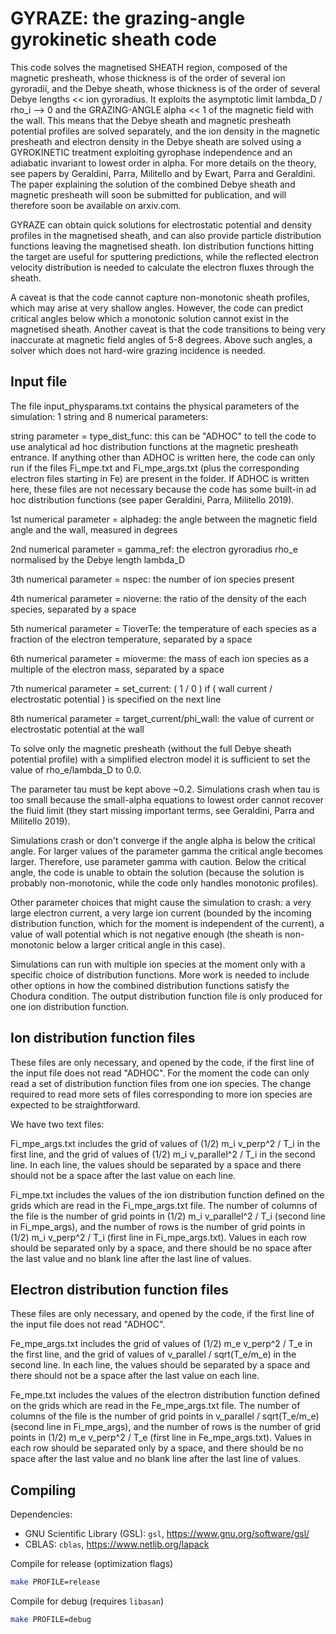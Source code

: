# GYRAZE: the grazing-angle gyrokinetic sheath code

This code solves the magnetised SHEATH region, composed of the magnetic presheath, whose thickness is of the order of several ion gyroradii, and the Debye sheath, whose thickness is of the order of several Debye lengths << ion gyroradius. It exploits the asymptotic limit lambda_D / rho_i --> 0 and the GRAZING-ANGLE alpha << 1 of the magnetic field with the wall. 
This means that the Debye sheath and magnetic presheath potential profiles are solved separately, and the ion density in the magnetic presheath and electron density in the Debye sheath are solved using a GYROKINETIC treatment exploiting gyrophase independence and an adiabatic invariant to lowest order in alpha. 
For more details on the theory, see papers by Geraldini, Parra, Militello and by Ewart, Parra and Geraldini. The paper explaining the solution of the combined Debye sheath and magnetic presheath will soon be submitted for publication, and will therefore soon be available on arxiv.com.

GYRAZE can obtain quick solutions for electrostatic potential and density profiles in the magnetised sheath, and can also provide particle distribution functions leaving the magnetised sheath. Ion distribution functions hitting the target are useful for sputtering predictions, while the reflected electron velocity distribution is needed to calculate the electron fluxes through the sheath.

A caveat is that the code cannot capture non-monotonic sheath profiles, which may arise at very shallow angles. However, the code can predict critical angles below which a monotonic solution cannot exist in the magnetised sheath. 
Another caveat is that the code transitions to being very inaccurate at magnetic field angles of 5-8 degrees. 
Above such angles, a solver which does not hard-wire grazing incidence is needed.


## Input file

The file input_physparams.txt contains the physical parameters of the simulation: 1 string and 8 numerical parameters:

string parameter = type_dist_func: this can be "ADHOC" to tell the code to use analytical ad hoc distribution functions at the magnetic presheath entrance. If anything other than ADHOC is written here, the code can only run if the files Fi_mpe.txt and Fi_mpe_args.txt (plus the corresponding electron files starting in Fe) are present in the folder. If ADHOC is written here, these files are not necessary because the code has some built-in ad hoc distribution functions (see paper Geraldini, Parra, Militello 2019).

1st numerical parameter = alphadeg: the angle between the magnetic field angle and the wall, measured in degrees

2nd numerical parameter = gamma_ref: the electron gyroradius rho_e normalised by the Debye length lambda_D

3th numerical parameter = nspec: the number of ion species present

4th numerical parameter = nioverne: the ratio of the density of the each species, separated by a space

5th numerical parameter = TioverTe: the temperature of each species as a fraction of the electron temperature, separated by a space

6th numerical parameter = mioverme: the mass of each ion species as a multiple of the electron mass, separated by a space

7th numerical parameter = set_current: ( 1 / 0 ) if ( wall current / electrostatic potential ) is specified on the next line

8th numerical parameter = target_current/phi_wall: the value of current or electrostatic potential at the wall

To solve only the magnetic presheath (without the full Debye sheath potential profile) with a simplified electron model it is sufficient to set the value of rho_e/lambda_D to 0.0.

The parameter tau must be kept above ~0.2. Simulations crash when tau is too small because the small-alpha equations to lowest order cannot recover the fluid limit (they start missing important terms, see Geraldini, Parra and Militello 2019).

Simulations crash or don't converge if the angle alpha is below the critical angle. For larger values of the parameter gamma the critical angle becomes larger. Therefore, use parameter gamma with caution. Below the critical angle, the code is unable to obtain the solution (because the solution is probably non-monotonic, while the code only handles monotonic profiles).

Other parameter choices that might cause the simulation to crash: a very large electron current, a very large ion current (bounded by the incoming distribution function, which for the moment is independent of the current), a value of wall potential which is not negative enough (the sheath is non-monotonic below a larger critical angle in this case).

Simulations can run with multiple ion species at the moment only with a specific choice of distribution functions. More work is needed to include other options in how the combined distribution functions satisfy the Chodura condition. The output distribution function file is only produced for one ion distribution function.

## Ion distribution function files

These files are only necessary, and opened by the code, if the first line of the input file does not read "ADHOC". For the moment the code can only read a set of distribution function files from one ion species. The change required to read more sets of files corresponding to more ion species are expected to be straightforward.

We have two text files:

Fi_mpe_args.txt includes the grid of values of (1/2) m_i v_perp^2 / T_i in the first line, and the grid of values of (1/2) m_i v_parallel^2 / T_i in the second line. In each line, the values should be separated by a space and there should not be a space after the last value on each line.

Fi_mpe.txt includes the values of the ion distribution function defined on the grids which are read in the Fi_mpe_args.txt file. The number of columns of the file is the number of grid points in (1/2) m_i v_parallel^2 / T_i (second line in Fi_mpe_args), and the number of rows is the number of grid points in (1/2) m_i v_perp^2 / T_i (first line in Fi_mpe_args.txt). Values in each row should be separated only by a space, and there should be no space after the last value and no blank line after the last line of values.

## Electron distribution function files

These files are only necessary, and opened by the code, if the first line of the input file does not read "ADHOC". 

Fe_mpe_args.txt includes the grid of values of (1/2) m_e v_perp^2 / T_e in the first line, and the grid of values of v_parallel / sqrt(T_e/m_e) in the second line. In each line, the values should be separated by a space and there should not be a space after the last value on each line.

Fe_mpe.txt includes the values of the electron distribution function defined on the grids which are read in the Fe_mpe_args.txt file. The number of columns of the file is the number of grid points in v_parallel / sqrt(T_e/m_e) (second line in Fi_mpe_args), and the number of rows is the number of grid points in (1/2) m_e v_perp^2 / T_e (first line in Fe_mpe_args.txt). Values in each row should be separated only by a space, and there should be no space after the last value and no blank line after the last line of values.

## Compiling

Dependencies:
- GNU Scientific Library (GSL): `gsl`, <https://www.gnu.org/software/gsl/>
- CBLAS: `cblas`, <https://www.netlib.org/lapack>

Compile for release (optimization flags)

```sh
make PROFILE=release
```

Compile for debug (requires `libasan`)

```sh
make PROFILE=debug
```
